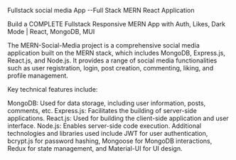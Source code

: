Fullstack social media App
--Full Stack MERN React Application

Build a COMPLETE Fullstack Responsive MERN App with Auth, Likes, Dark Mode | React, MongoDB, MUI

The MERN-Social-Media project is a comprehensive social media application built on the MERN stack, which includes MongoDB, Express.js, React.js, and Node.js. It provides a range of social media functionalities such as user registration, login, post creation, commenting, liking, and profile management.

Key technical features include:

MongoDB: Used for data storage, including user information, posts, comments, etc.
Express.js: Facilitates the building of server-side applications.
React.js: Used for building the client-side application and user interface.
Node.js: Enables server-side code execution.
Additional technologies and libraries used include JWT for user authentication, bcrypt.js for password hashing, Mongoose for MongoDB interactions, Redux for state management, and Material-UI for UI design.


